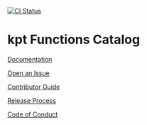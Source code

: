 [![CI Status](https://github.com/GoogleContainerTools/kpt-functions-catalog/workflows/CI/badge.svg?branch=master&event=push)](https://github.com/GoogleContainerTools/kpt-functions-catalog/actions?query=workflow%3ACI+event%3Apush+branch%3Amaster)

# kpt Functions Catalog

[Documentation]

[Open an Issue]

[Contributor Guide]

[Release Process]

[Code of Conduct]

[Documentation]: https://catalog.kpt.dev/
[Contributor Guide]: CONTRIBUTING.md
[Code of Conduct]: CODE_OF_CONDUCT.md
[Release Process]: RELEASING.md
[Open an Issue]: https://github.com/GoogleContainerTools/kpt/issues
